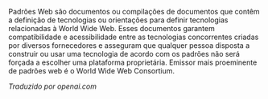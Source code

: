 <!-- Filename: What_are_web_standards%3F / Display title: O que são padrões web? -->

Padrões Web são documentos ou compilações de documentos que contêm a definição de tecnologias ou orientações para definir tecnologias relacionadas à World Wide Web. Esses documentos garantem compatibilidade e acessibilidade entre as tecnologias concorrentes criadas por diversos fornecedores e asseguram que qualquer pessoa disposta a construir ou usar uma tecnologia de acordo com os padrões não será forçada a escolher uma plataforma proprietária. Emissor mais proeminente de padrões web é o World Wide Web Consortium.

*Traduzido por openai.com*
